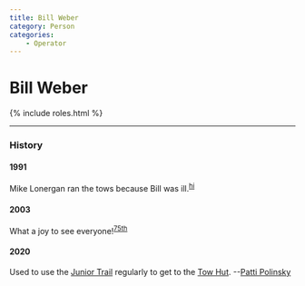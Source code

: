 ```yaml
---
title: Bill Weber
category: Person
categories:
    - Operator
---
```

# Bill Weber
{% include roles.html %}

---
### History
#### 1991

Mike Lonergan ran the tows because Bill was ill.<sup>[hi][]</sup>

#### 2003

What a joy to see everyone!<sup>[75th][]</sup>

#### 2020

Used to use the [Junior Trail](/Area/Junior-Trail) regularly to get to the [Tow Hut](/Building/Tow-Hut). --[Patti Polinsky](/Person/Patti-Polinsky)


[75th]: Anniversary#75th
[hi]: History-Idona